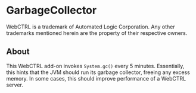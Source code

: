 # GarbageCollector

WebCTRL is a trademark of Automated Logic Corporation. Any other trademarks mentioned herein are the property of their respective owners.

## About

This WebCTRL add-on invokes `System.gc()` every 5 minutes. Essentially, this hints that the JVM should run its garbage collector, freeing any excess memory. In some cases, this should improve performance of a WebCTRL server.